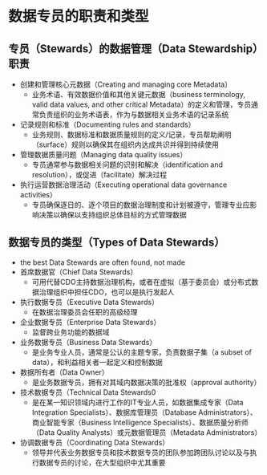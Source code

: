# 数据专员的职责和类型

## 专员（Stewards）的数据管理（Data Stewardship）职责

- 创建和管理核心元数据（Creating and managing core Metadata）
  - 业务术语、有效数据价值和其他关键元数据（business terminology, valid data values, and other critical Metadata）的定义和管理，专员通常负责组织的业务术语表，作为与数据相关业务术语的记录系统
- 记录规则和标准（Documenting rules and standards）
  - 业务规则、数据标准和数据质量规则的定义/记录，专员帮助阐明（surface）规则以确保其在组织内达成共识并得到持续使用
- 管理数据质量问题（Managing data quality issues）
  - 专员通常参与数据相关问题的识别和解决（identification and resolution），或促进（facilitate）解决过程
- 执行运营数据治理活动（Executing operational data governance activities）
  - 专员确保逐日的、逐个项目的数据治理制度和计划被遵守，管理专业应影响决策以确保以支持组织总体目标的方式管理数据

## 数据专员的类型（Types of Data Stewards）

- the best Data Stewards are often found, not made
- 首席数据官（Chief Data Stewards）
  - 可用代替CDO主持数据治理机构，或者在虚拟（基于委员会）或分布式数据治理组织中担任CDO，也可以是执行发起人
- 执行数据专员（Executive Data Stewards）
  - 在数据治理委员会任职的高级经理
- 企业数据专员（Enterprise Data Stewards）
  - 监督跨业务功能的数据域
- 业务数据专员（Business Data Stewards）
  - 是业务专业人员，通常是公认的主题专家，负责数据子集（a subset of data），和利益相关者一起定义和控制数据
- 数据所有者（Data Owner）
  - 是业务数据专员，拥有对其域内数据决策的批准权（approval authority）
- 技术数据专员（Technical Data Stewards0
  - 是在某一知识领域内进行工作的IT专业人员，如数据集成专家（Data Integration Specialists）、数据库管理员（Database Administrators）、商业智能专家（Business Intelligence Specialists）、数据质量分析师（Data Quality Analysts）或元数据管理员（Metadata Administrators）
- 协调数据专员（Coordinating Data Stewards）
  - 领导并代表业务数据专员和技术数据专员的团队参加跨团队讨论以及与执行数据专员的讨论，在大型组织中尤其重要